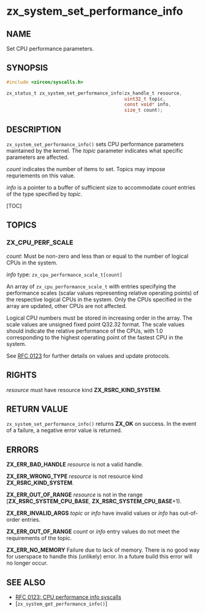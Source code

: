 # zx_system_set_performance_info

## NAME

<!-- Contents of this heading updated by update-docs-from-fidl, do not edit. -->

Set CPU performance parameters.

## SYNOPSIS

<!-- Contents of this heading updated by update-docs-from-fidl, do not edit. -->

```c
#include <zircon/syscalls.h>

zx_status_t zx_system_set_performance_info(zx_handle_t resource,
                                           uint32_t topic,
                                           const void* info,
                                           size_t count);
```

## DESCRIPTION

`zx_system_set_performance_info()` sets CPU performance parameters maintained by the kernel. The
*topic* parameter indicates what specific parameters are affected.

*count* indicates the number of items to set. Topics may impose requriements on this value.

*info* is a pointer to a buffer of sufficient size to accommodate *count* entries of the type
specified by *topic*.

[TOC]

## TOPICS

### ZX_CPU_PERF_SCALE

*count*: Must be non-zero and less than or equal to the number of logical CPUs in the system.

*info* type: `zx_cpu_performance_scale_t[count]`

An array of `zx_cpu_performance_scale_t` with entries specifying the performance scales (scalar
values representing relative operating points) of the respective logical CPUs in the system. Only
the CPUs specified in the array are updated, other CPUs are not affected.

Logical CPU numbers must be stored in increasing order in the array. The scale values are unsigned
fixed point Q32.32 format. The scale values should indicate the relative performance of the CPUs,
with 1.0 corresponding to the highest operating point of the fastest CPU in the system.

See [RFC 0123](/docs/contribute/governance/rfcs/0123_cpu_performance_info.md)
for further details on values and update protocols.

## RIGHTS

<!-- Contents of this heading updated by update-docs-from-fidl, do not edit. -->

*resource* must have resource kind **ZX_RSRC_KIND_SYSTEM**.

## RETURN VALUE

`zx_system_set_performance_info()` returns **ZX_OK** on success. In the event of a failure, a
negative error value is returned.

## ERRORS

**ZX_ERR_BAD_HANDLE** *resource* is not a valid handle.

**ZX_ERR_WRONG_TYPE** *resource* is not resource kind **ZX_RSRC_KIND_SYSTEM**.

**ZX_ERR_OUT_OF_RANGE** *resource* is not in the range [**ZX_RSRC_SYSTEM_CPU_BASE**, **ZX_RSRC_SYSTEM_CPU_BASE**+1).

**ZX_ERR_INVALID_ARGS** *topic* or *info* have invalid values or *info* has out-of-order entries. 

**ZX_ERR_OUT_OF_RANGE** *count* or *info* entry values do not meet the requirements of the topic.

**ZX_ERR_NO_MEMORY** Failure due to lack of memory. There is no good way for userspace to handle this (unlikely) error. In a future build this error will no longer occur.


## SEE ALSO

- [RFC 0123: CPU performance info syscalls](/docs/contribute/governance/rfcs/0123_cpu_performance_info.md)
- [`zx_system_get_performance_info()`]
 